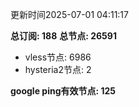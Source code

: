 更新时间2025-07-01 04:11:17

**总订阅: 188**
**总节点: 26591**
- vless节点: 6986
- hysteria2节点: 2

**google ping有效节点: 125**
